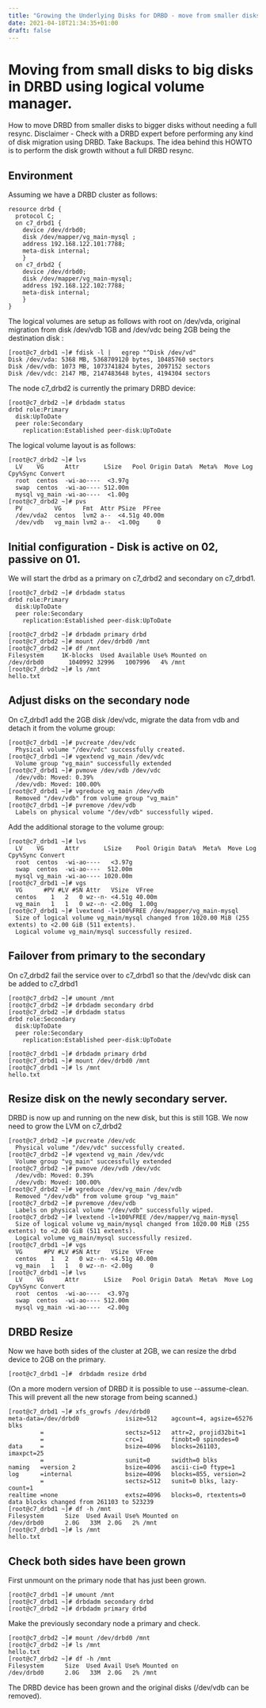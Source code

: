 ```yaml
---
title: "Growing the Underlying Disks for DRBD - move from smaller disks to bigger"
date: 2021-04-18T21:34:35+01:00
draft: false
---
```


# Moving from small disks to big disks in DRBD using logical volume manager.

How to move DRBD from smaller disks to bigger disks without needing a full resync. Disclaimer - Check with a DRBD expert before performing any kind of disk migration using DRBD. Take Backups. The idea behind this HOWTO is to perform the disk growth without a full DRBD resync.

## Environment

Assuming we have a DRBD cluster as follows:

```
resource drbd {
  protocol C;
  on c7_drbd1 {
    device /dev/drbd0;
    disk /dev/mapper/vg_main-mysql ;
    address 192.168.122.101:7788;
    meta-disk internal;
    }
  on c7_drbd2 {
    device /dev/drbd0;
    disk /dev/mapper/vg_main-mysql;
    address 192.168.122.102:7788;
    meta-disk internal;
    }
}
```

The logical volumes are setup as follows with root on /dev/vda, original migration from disk /dev/vdb 1GB and /dev/vdc being 2GB being the destination disk :

```
[root@c7_drbd1 ~]# fdisk -l |   egrep "^Disk /dev/vd"
Disk /dev/vda: 5368 MB, 5368709120 bytes, 10485760 sectors
Disk /dev/vdb: 1073 MB, 1073741824 bytes, 2097152 sectors
Disk /dev/vdc: 2147 MB, 2147483648 bytes, 4194304 sectors
```

The node c7_drbd2 is currently the primary DRBD device:

```
[root@c7_drbd2 ~]# drbdadm status
drbd role:Primary
  disk:UpToDate
  peer role:Secondary
    replication:Established peer-disk:UpToDate
```

The logical volume layout is as follows:

```
[root@c7_drbd2 ~]# lvs
  LV    VG      Attr       LSize   Pool Origin Data%  Meta%  Move Log Cpy%Sync Convert
  root  centos  -wi-ao----  <3.97g                                                    
  swap  centos  -wi-ao---- 512.00m                                                    
  mysql vg_main -wi-ao----  <1.00g                                                    
[root@c7_drbd2 ~]# pvs
  PV         VG      Fmt  Attr PSize  PFree 
  /dev/vda2  centos  lvm2 a--  <4.51g 40.00m
  /dev/vdb   vg_main lvm2 a--  <1.00g     0 
```

## Initial configuration - Disk is active on 02, passive on 01.

We will start the drbd as a primary on c7_drbd2 and secondary on c7_drbd1.

```
[root@c7_drbd2 ~]# drbdadm status
drbd role:Primary
  disk:UpToDate
  peer role:Secondary
    replication:Established peer-disk:UpToDate
```

```
[root@c7_drbd2 ~]# drbdadm primary drbd
[root@c7_drbd2 ~]# mount /dev/drbd0 /mnt
[root@c7_drbd2 ~]# df /mnt
Filesystem     1K-blocks  Used Available Use% Mounted on
/dev/drbd0       1040992 32996   1007996   4% /mnt
[root@c7_drbd2 ~]# ls /mnt
hello.txt
```

## Adjust disks on the secondary node

On c7_drbd1 add the 2GB disk /dev/vdc, migrate the data from vdb and detach it from the volume group:
```
[root@c7_drbd1 ~]# pvcreate /dev/vdc
  Physical volume "/dev/vdc" successfully created.
[root@c7_drbd1 ~]# vgextend vg_main /dev/vdc
  Volume group "vg_main" successfully extended
[root@c7_drbd1 ~]# pvmove /dev/vdb /dev/vdc
  /dev/vdb: Moved: 0.39%
  /dev/vdb: Moved: 100.00%
[root@c7_drbd1 ~]# vgreduce vg_main /dev/vdb
  Removed "/dev/vdb" from volume group "vg_main"
[root@c7_drbd1 ~]# pvremove /dev/vdb
  Labels on physical volume "/dev/vdb" successfully wiped.
```

Add the additional storage to the volume group:

```
[root@c7_drbd1 ~]# lvs
  LV    VG      Attr       LSize    Pool Origin Data%  Meta%  Move Log Cpy%Sync Convert
  root  centos  -wi-ao----   <3.97g                                                    
  swap  centos  -wi-ao----  512.00m                                                    
  mysql vg_main -wi-ao---- 1020.00m                                                    
[root@c7_drbd1 ~]# vgs
  VG      #PV #LV #SN Attr   VSize  VFree 
  centos    1   2   0 wz--n- <4.51g 40.00m
  vg_main   1   1   0 wz--n- <2.00g  1.00g
[root@c7_drbd1 ~]# lvextend -l+100%FREE /dev/mapper/vg_main-mysql 
  Size of logical volume vg_main/mysql changed from 1020.00 MiB (255 extents) to <2.00 GiB (511 extents).
  Logical volume vg_main/mysql successfully resized.
```

## Failover from primary to the secondary

On c7_drbd2 fail the service over to c7_drbd1 so that the /dev/vdc disk can be added to c7_drbd1

```
[root@c7_drbd2 ~]# umount /mnt
[root@c7_drbd2 ~]# drbdadm secondary drbd
[root@c7_drbd2 ~]# drbdadm status
drbd role:Secondary
  disk:UpToDate
  peer role:Secondary
    replication:Established peer-disk:UpToDate
```

```
[root@c7_drbd1 ~]# drbdadm primary drbd
[root@c7_drbd1 ~]# mount /dev/drbd0 /mnt
[root@c7_drbd1 ~]# ls /mnt
hello.txt
```

## Resize disk on the newly secondary server.

DRBD is now up and running on the new disk, but this is still 1GB. We now need to grow the LVM on c7_drbd2

```
[root@c7_drbd2 ~]# pvcreate /dev/vdc
  Physical volume "/dev/vdc" successfully created.
[root@c7_drbd2 ~]# vgextend vg_main /dev/vdc
  Volume group "vg_main" successfully extended
[root@c7_drbd2 ~]# pvmove /dev/vdb /dev/vdc
  /dev/vdb: Moved: 0.39%
  /dev/vdb: Moved: 100.00%
[root@c7_drbd2 ~]# vgreduce /dev/vg_main /dev/vdb
  Removed "/dev/vdb" from volume group "vg_main"
[root@c7_drbd2 ~]# pvremove /dev/vdb
  Labels on physical volume "/dev/vdb" successfully wiped.
[root@c7_drbd2 ~]# lvextend -l+100%FREE /dev/mapper/vg_main-mysql 
  Size of logical volume vg_main/mysql changed from 1020.00 MiB (255 extents) to <2.00 GiB (511 extents).
  Logical volume vg_main/mysql successfully resized.
[root@c7_drbd1 ~]# vgs
  VG      #PV #LV #SN Attr   VSize  VFree 
  centos    1   2   0 wz--n- <4.51g 40.00m
  vg_main   1   1   0 wz--n- <2.00g     0 
[root@c7_drbd1 ~]# lvs
  LV    VG      Attr       LSize   Pool Origin Data%  Meta%  Move Log Cpy%Sync Convert
  root  centos  -wi-ao----  <3.97g                                                    
  swap  centos  -wi-ao---- 512.00m                                                    
  mysql vg_main -wi-ao----  <2.00g                                                    
```

## DRBD Resize

Now we have both sides of the cluster at 2GB, we can resize the drbd device to 2GB on the primary.
```
[root@c7_drbd1 ~]#  drbdadm resize drbd
```
(On a more modern version of DRBD it is possible to use --assume-clean. This will prevent all the new storage from being scanned.)
```
[root@c7_drbd1 ~]# xfs_growfs /dev/drbd0 
meta-data=/dev/drbd0             isize=512    agcount=4, agsize=65276 blks
         =                       sectsz=512   attr=2, projid32bit=1
         =                       crc=1        finobt=0 spinodes=0
data     =                       bsize=4096   blocks=261103, imaxpct=25
         =                       sunit=0      swidth=0 blks
naming   =version 2              bsize=4096   ascii-ci=0 ftype=1
log      =internal               bsize=4096   blocks=855, version=2
         =                       sectsz=512   sunit=0 blks, lazy-count=1
realtime =none                   extsz=4096   blocks=0, rtextents=0
data blocks changed from 261103 to 523239
[root@c7_drbd1 ~]# df -h /mnt
Filesystem      Size  Used Avail Use% Mounted on
/dev/drbd0      2.0G   33M  2.0G   2% /mnt
[root@c7_drbd1 ~]# ls /mnt
hello.txt
```

## Check both sides have been grown

First unmount on the primary node that has just been grown.

```
[root@c7_drbd1 ~]# umount /mnt
[root@c7_drbd1 ~]# drbdadm secondary drbd
[root@c7_drbd2 ~]# drbdadm primary drbd
```

Make the previously secondary node a primary and check.

```
[root@c7_drbd2 ~]# mount /dev/drbd0 /mnt
[root@c7_drbd2 ~]# ls /mnt
hello.txt
[root@c7_drbd2 ~]# df -h /mnt
Filesystem      Size  Used Avail Use% Mounted on
/dev/drbd0      2.0G   33M  2.0G   2% /mnt
```

The DRBD device has been grown and the original disks (/dev/vdb can be removed).
